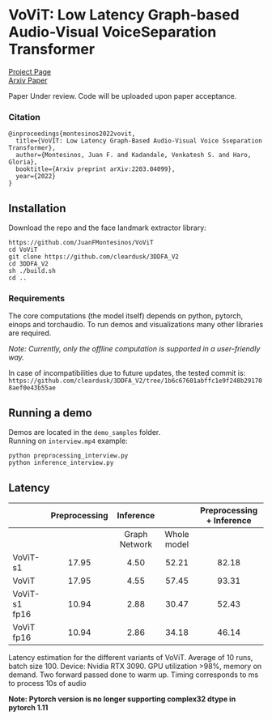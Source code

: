 # VoViT: Low Latency Graph-based Audio-Visual VoiceSeparation Transformer
[Project Page](https://ipcv.github.io/VoViT/)  
[Arxiv Paper](https://arxiv.org/abs/2203.04099)  

Paper Under review. Code will be uploaded upon paper acceptance.

### Citation

```
@inproceedings{montesinos2022vovit,
  title={VoVIT: Low Latency Graph-Based Audio-Visual Voice Sseparation Transformer},
  author={Montesinos, Juan F. and Kadandale, Venkatesh S. and Haro, Gloria},
  booktitle={Arxiv preprint arXiv:2203.04099},
  year={2022}
}
```

## Installation

Download the repo and the face landmark extractor library:

```
https://github.com/JuanFMontesinos/VoViT
cd VoViT
git clone https://github.com/cleardusk/3DDFA_V2
cd 3DDFA_V2
sh ./build.sh
cd ..
```
### Requirements  
The core computations (the model itself) depends on python, pytorch, einops and torchaudio. To run demos and visualizations many other libraries are required.

*Note: Currently, only the offline computation is supported in a user-friendly way.*

In case of incompatibilities due to future updates, the tested commit is:  
`https://github.com/cleardusk/3DDFA_V2/tree/1b6c67601abffc1e9f248b291708aef0e43b55ae`

## Running a demo

Demos are located in the `demo_samples` folder.  
Running on `interview.mp4` example:

```
python preprocessing_interview.py
python inference_interview.py
```

## Latency

|               | Preprocessing |   Inference   |             | Preprocessing + Inference |
|---------------|:-------------:|:-------------:|:-----------:|:-------------------------:|
|               |               | Graph Network | Whole model |                           |
| VoViT-s1      |     17.95     |      4.50     |    52.21    |           82.18           |
| VoViT         |     17.95     |      4.55     |    57.45    |           93.31           |
| VoViT-s1 fp16 |     10.94     |      2.88     |    30.47    |           52.43           |
| VoViT fp16    |     10.94     |      2.86     |    34.18    |           46.14           |  

Latency estimation for the different variants of VoViT. Average of 10 runs, batch size 100. Device: Nvidia RTX 3090. GPU
utilization >98%, memory on demand. Two forward passed done to warm up. Timing corresponds to ms to process 10s of audio

**Note: Pytorch version is no longer supporting complex32 dtype in pytorch 1.11**  

